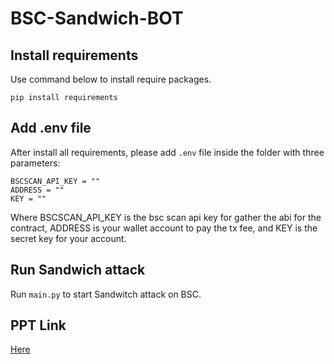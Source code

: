 # BSC-Sandwich-BOT

## Install requirements
Use command below to install require packages.
```
pip install requirements
``` 

## Add .env file
After install all requirements, please add `.env` file inside the folder with three parameters:
```
BSCSCAN_API_KEY = ""
ADDRESS = ""
KEY = ""
```
Where BSCSCAN_API_KEY is the bsc scan api key for gather the abi for the contract, ADDRESS is your wallet account to pay the tx fee, and KEY is the secret key for your account.

## Run Sandwich attack
Run `main.py` to start Sandwitch attack on BSC.

## PPT Link
[Here](https://docs.google.com/presentation/d/1k1JUhJ5bDpUaBilctMYmURTXiCFIcYgXHrl3T08L4Ek/edit?usp=sharing)
